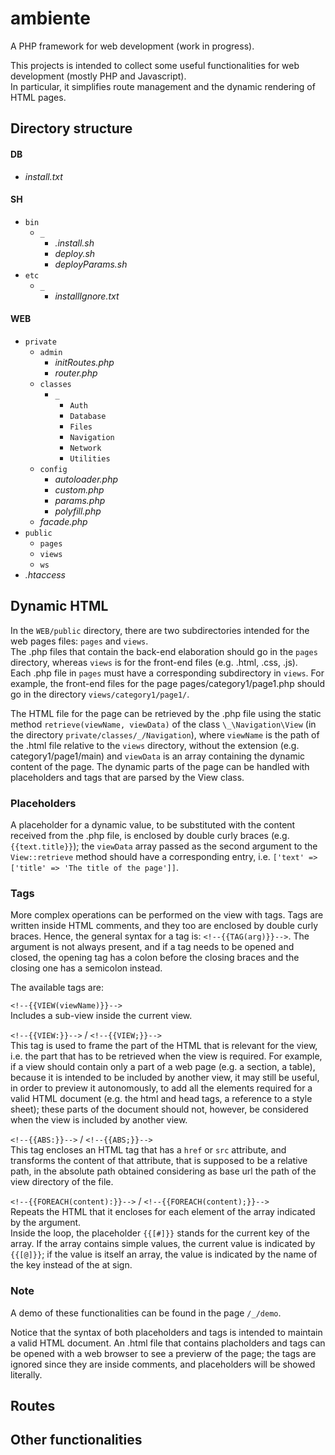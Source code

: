 # ambiente

A PHP framework for web development (work in progress).

This projects is intended to collect some useful functionalities for web development (mostly PHP and Javascript).  
In particular, it simplifies route management and the dynamic rendering of HTML pages.

## Directory structure

#### DB
- _install.txt_
#### SH
- `bin`
   - `_`
      - _.install.sh_
      - _deploy.sh_
      - _deployParams.sh_
- `etc`
  - `_`
    - _installIgnore.txt_
#### WEB
- `private`
  - `admin`
    - _initRoutes.php_
    - _router.php_
  - `classes`
    - `_`
      - `Auth`
      - `Database`
      - `Files`
      - `Navigation`
      - `Network`
      - `Utilities`
  - `config`
    - _autoloader.php_
    - _custom.php_
    - _params.php_
    - _polyfill.php_
  - _facade.php_
- `public`
  - `pages`
  - `views`
  - `ws`
- _.htaccess_

## Dynamic HTML
In the `WEB/public` directory, there are two subdirectories intended for the web pages files: `pages` and `views`.  
The .php files that contain the back-end elaboration should go in the `pages` directory, whereas `views` is for the front-end files (e.g. .html, .css, .js).  
Each .php file in `pages` must have a corresponding subdirectory in `views`. For example, the front-end files for the page pages/category1/page1.php should go in the directory `views/category1/page1/`.  

The HTML file for the page can be retrieved by the .php file using the static method `retrieve(viewName, viewData)` of the class `\_\Navigation\View` (in the directory `private/classes/_/Navigation`), where `viewName` is the path of the .html file relative to the `views` directory, without the extension (e.g. category1/page1/main) and `viewData` is an array containing the dynamic content of the page. The dynamic parts of the page can be handled with placeholders and tags that are parsed by the View class.  

### Placeholders
A placeholder for a dynamic value, to be substituted with the content received from the .php file, is enclosed by double curly braces (e.g. `{{text.title}}`); the `viewData` array passed as the second argument to the `View::retrieve` method should have a corresponding entry, i.e. `['text' => ['title' => 'The title of the page']]`.

### Tags
More complex operations can be performed on the view with tags. Tags are written inside HTML comments, and they too are enclosed  by double curly braces. Hence, the general syntax for a tag is: `<!--{{TAG(arg)}}-->`. The argument is not always present, and if a tag needs to be opened and closed, the opening tag has a colon before the closing braces and the closing one has a semicolon instead.

The available tags are:

`<!--{{VIEW(viewName)}}-->`  
Includes a sub-view inside the current view.

`<!--{{VIEW:}}-->` / `<!--{{VIEW;}}-->`  
This tag is used to frame the part of the HTML that is relevant for the view, i.e. the part that has to be retrieved when the view is required. For example, if a view should contain only a part of a web page (e.g. a section, a table), because it is intended to be included by another view, it may still be useful, in order to preview it autonomously, to add all the elements required for a valid HTML document (e.g. the html and head tags, a reference to a style sheet); these parts of the document should not, however, be considered when the view is included by another view.

`<!--{{ABS:}}-->` / `<!--{{ABS;}}-->`  
This tag encloses an HTML tag that has a `href` or `src` attribute, and transforms the content of that attribute, that is supposed to be a relative path, in the absolute path obtained considering as base url the path of the view directory of the file.  

`<!--{{FOREACH(content):}}-->` / `<!--{{FOREACH(content);}}-->`  
Repeats the HTML that it encloses for each element of the array indicated by the argument.  
Inside the loop, the placeholder `{{[#]}}` stands for the current key of the array. If the array contains simple values, the current value is indicated by `{{[@]}}`; if the value is itself an array, the value is indicated by the name of the key instead of the at sign.

### Note

A demo of these functionalities can be found in the page `/_/demo`.

Notice that the syntax of both placeholders and tags is intended to maintain a valid HTML document. An .html file that contains placholders and tags can be opened with a web browser to see a previerw of the page; the tags are ignored since they are inside comments, and placeholders will be showed literally.

## Routes

## Other functionalities

